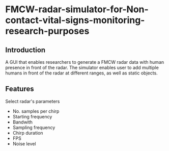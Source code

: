 # FMCW-radar-simulator-for-Non-contact-vital-signs-monitoring-research-purposes

## Introduction
A GUI that enables researchers to generate a FMCW radar data with human presence in front of the radar. The simulator enables user to add multiple humans in front of the radar at different ranges, as well as static objects.

## Features 
Select radar's parameters
- No. samples per chirp
- Starting frequency
- Bandwith
- Sampling frequency
- Chirp duration
- FPS
- Noise level
